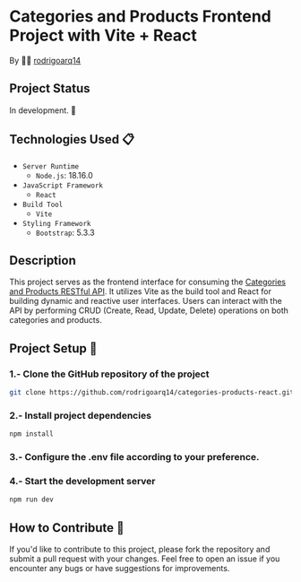 # Categories and Products Frontend Project with Vite + React

By 👨‍💻 [rodrigoarq14](https://github.com/rodrigoarq14)

## Project Status

In development. 🚀

## Technologies Used 📋

* `Server Runtime`
    * `Node.js`: 18.16.0
* `JavaScript Framework`
    * `React`
* `Build Tool`
    * `Vite`
* `Styling Framework`
    * `Bootstrap`: 5.3.3

## Description

This project serves as the frontend interface for consuming the [Categories and Products RESTful API](https://github.com/rodrigoarq14/api-categories-products). It utilizes Vite as the build tool and React for building dynamic and reactive user interfaces. Users can interact with the API by performing CRUD (Create, Read, Update, Delete) operations on both categories and products.

## Project Setup 🚀

### 1.- Clone the GitHub repository of the project
```bash
git clone https://github.com/rodrigoarq14/categories-products-react.git
```

### 2.- Install project dependencies
```bash
npm install
```

### 3.- Configure the .env file according to your preference.

### 4.- Start the development server
```bash
npm run dev
```

## How to Contribute 🫱

If you'd like to contribute to this project, please fork the repository and submit a pull request with your changes. Feel free to open an issue if you encounter any bugs or have suggestions for improvements.